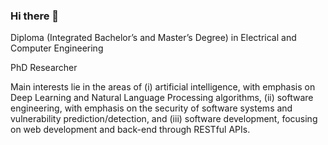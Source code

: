 ### Hi there 👋

<!--
**iliaskaloup/iliaskaloup** is a ✨ _special_ ✨ repository because its `README.md` (this file) appears on your GitHub profile.

Here are some ideas to get you started:

- 🔭 I’m currently working on ...
- 🌱 I’m currently learning ...
- 👯 I’m looking to collaborate on ...
- 🤔 I’m looking for help with ...
- 💬 Ask me about ...
- 📫 How to reach me: ...
- 😄 Pronouns: ...
- ⚡ Fun fact: ...
-->

Diploma (Integrated Bachelor’s and Master’s Degree) in Electrical and Computer Engineering


PhD Researcher



Main interests lie in the areas of (i) artificial intelligence, with emphasis on Deep Learning and Natural Language Processing algorithms, 
(ii) software engineering, with emphasis on the security of software systems and vulnerability prediction/detection, 
and (iii) software development, focusing on web development and back-end through RESTful APIs.
